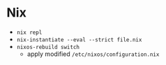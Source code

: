 # Nix
- `nix repl`
- `nix-instantiate --eval --strict file.nix`
- `nixos-rebuild switch`
    - apply modified `/etc/nixos/configuration.nix`
